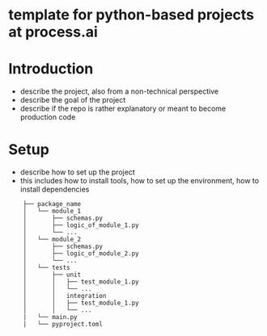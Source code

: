 # template for python-based projects at process.ai

# Introduction
- describe the project, also from a non-technical perspective
- describe the goal of the project
- describe if the repo is rather explanatory or meant to become production code

# Setup
- describe how to set up the project
- this includes how to install tools, how to set up the environment, how to install dependencies

```
    ├── package_name
    │   └── module_1
    │       ├── schemas.py
    │       ├── logic_of_module_1.py
    │       └── ...
    │   └── module_2
    │       ├── schemas.py
    │       ├── logic_of_module_2.py
    │       └── ...
    │   └── tests
    │       ├── unit
    │       │   ├── test_module_1.py
    │       │   └── ...
    │       │   integration
    │       │   ├── test_module_1.py
    │       │   └── ...
    |   └── main.py
    |   └── pyproject.toml
    
```